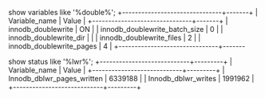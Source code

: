  show variables like '%double%';
+-------------------------------+-------+
| Variable_name                 | Value |
+-------------------------------+-------+
| innodb_doublewrite            | ON    |
| innodb_doublewrite_batch_size | 0     |
| innodb_doublewrite_dir        |       |
| innodb_doublewrite_files      | 2     |
| innodb_doublewrite_pages      | 4     |
+-------------------------------+-------


show status like '%lwr%';
+----------------------------+---------+
| Variable_name              | Value   |
+----------------------------+---------+
| Innodb_dblwr_pages_written | 6339188 |
| Innodb_dblwr_writes        | 1991962 |
+----------------------------+---------+
